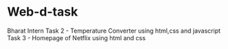 # Web-d-task
Bharat Intern
Task 2  - Temperature Converter  using html,css and javascript
Task 3  - Homepage of Netflix  using html and css

